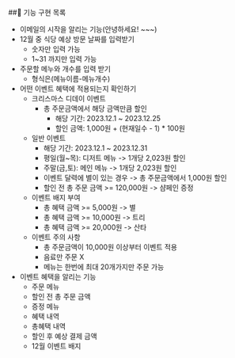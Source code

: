 ##📃 기능 구현 목록

- 이메일의 시작을 알리는 기능(안녕하세요! ~~~)
- 12월 중 식당 예상 방문 날짜를 입력받기
  - 숫자만 입력 가능
  - 1~31 까지만 입력 가능
- 주문할 메누와 개수를 입력 받기
  - 형식은(메뉴이름-메뉴개수)
- 어떤 이벤트 혜택에 적용되는지 확인하기
  - 크리스마스 디데이 이벤트
    - 총 주문금액에서 해당 금액만큼 할인
      - 해당 기간: 2023.12.1 ~ 2023.12.25
      - 할인 금액: 1,000원 + (현재일수 - 1) * 100원
  - 일반 이벤트
    - 해당 기간: 2023.12.1 ~ 2023.12.31
    - 평일(월~목): 디저트 메뉴 -> 1개당 2,023원 할인
    - 주말(금,토): 메인 메뉴 -> 1개당 2,023원 할인
    - 이벤트 달력에 별이 있는 경우 -> 총 주문금액에서 1,000원 할인
    - 할인 전 총 주문 금액 >= 120,000원 -> 샴페인 증정
  - 이벤트 배지 부여
    - 총 혜택 금액 >= 5,000원 -> 별
    - 총 혜택 금액 >= 10,000원 -> 트리
    - 총 혜택 금액 >= 20,000원 -> 산타
  - 이벤트 주의 사항
    - 총 주문금액이 10,000원 이상부터 이벤트 적용
    - 음료만 주문 X
    - 메뉴는 한번에 최대 20개가지만 주문 가능
- 이벤트 혜택을 알리는 기능
  - 주문 메뉴
  - 할인 전 총 주문 금액
  - 증정 메뉴
  - 혜택 내역
  - 총혜택 내역
  - 할인 후 예상 결제 금액
  - 12월 이벤트 배지